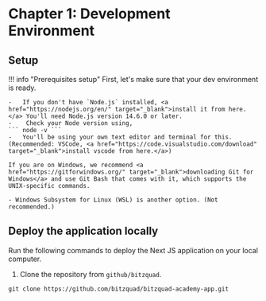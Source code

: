 # Chapter 1: Development Environment

## Setup

!!! info "Prerequisites setup"
First, let's make sure that your dev environment is ready.

    -   If you don't have `Node.js` installed, <a href="https://nodejs.org/en/" target="_blank">install it from here.</a> You'll need Node.js version 14.6.0 or later.
    -    Check your Node version using,
    ``` node -v ```
    -   You'll be using your own text editor and terminal for this. (Recommended: VSCode, <a href="https://code.visualstudio.com/download" target="_blank">install vscode from here.</a>)

    If you are on Windows, we recommend <a href="https://gitforwindows.org/" target="_blank">downloading Git for Windows</a> and use Git Bash that comes with it, which supports the UNIX-specific commands.

    - Windows Subsystem for Linux (WSL) is another option. (Not recommended.)

## Deploy the application locally

Run the following commands to deploy the Next JS application on your local computer.

1. Clone the repository from `github/bitzquad`.

```
git clone https://github.com/bitzquad/bitzquad-academy-app.git
```
